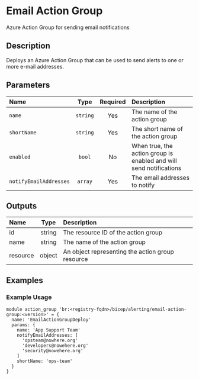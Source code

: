 # Email Action Group

Azure Action Group for sending email notifications

## Description

Deploys an Azure Action Group that can be used to send alerts to one or more e-mail addresses.

## Parameters

| Name                   | Type     | Required | Description                                                        |
| :--------------------- | :------: | :------: | :----------------------------------------------------------------- |
| `name`                 | `string` | Yes      | The name of the action group                                       |
| `shortName`            | `string` | Yes      | The short name of the action group                                 |
| `enabled`              | `bool`   | No       | When true, the action group is enabled and will send notifications |
| `notifyEmailAddresses` | `array`  | Yes      | The email addresses to notify                                      |

## Outputs

| Name     | Type   | Description                                      |
| :------- | :----: | :----------------------------------------------- |
| id       | string | The resource ID of the action group              |
| name     | string | The name of the action group                     |
| resource | object | An object representing the action group resource |

## Examples

### Example Usage

```bicep
module action_group 'br:<registry-fqdn>/bicep/alerting/email-action-group:<version>' = {
  name: 'EmailActionGroupDeploy'
  params: {
    name: 'App Support Team'
    notifyEmailAddresses: [
      'opsteam@nowhere.org'
      'developers@nowehere.org'
      'security@nowehere.org'
    ]
    shortName: 'ops-team'
  }
}
```